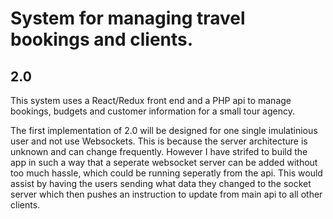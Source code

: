 # System for managing travel bookings and clients.

## 2.0

This system uses a React/Redux front end and a PHP api to manage bookings, budgets and customer information for a small tour agency.

The first implementation of 2.0 will be designed for one single imulatinious user and not use Websockets. This is because the server architecture is unknown and can change frequently. However I have strifed to build the app in such a way that a seperate websocket server can be added without too much hassle, which could be running seperatly from the api. This would assist by having the users sending what data they changed to the socket server which then pushes an instruction to update from main api to all other clients.
